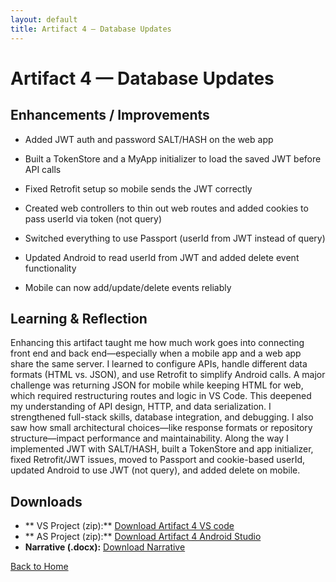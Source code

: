 ```yaml
---
layout: default
title: Artifact 4 — Database Updates
---
```


# Artifact 4 — Database Updates

## Enhancements / Improvements
- Added JWT auth and password SALT/HASH on the web app

- Built a TokenStore and a MyApp initializer to load the saved JWT before API calls

- Fixed Retrofit setup so mobile sends the JWT correctly

- Created web controllers to thin out web routes and added cookies to pass userId via token (not query)

- Switched everything to use Passport (userId from JWT instead of query)

- Updated Android to read userId from JWT and added delete event functionality

- Mobile can now add/update/delete events reliably

## Learning & Reflection
Enhancing this artifact taught me how much work goes into connecting front end and back end—especially when a mobile app and a web app share the same server. I learned to configure APIs, handle different data formats (HTML vs. JSON), and use Retrofit to simplify Android calls. A major challenge was returning JSON for mobile while keeping HTML for web, which required restructuring routes and logic in VS Code. This deepened my understanding of API design, HTTP, and data serialization. I strengthened full-stack skills, database integration, and debugging. I also saw how small architectural choices—like response formats or repository structure—impact performance and maintainability. Along the way I implemented JWT with SALT/HASH, built a TokenStore and app initializer, fixed Retrofit/JWT issues, moved to Passport and cookie-based userId, updated Android to use JWT (not query), and added delete on mobile.

## Downloads
- ** VS Project (zip):** [Download Artifact 4 VS code](../downloads/artifact-4/Torres_J_CS499_EventTracker_Capstone_Fin.zip)
- ** AS Project (zip):** [Download Artifact 4 Android Studio](../downloads/artifact-4/Torres_J_CS499_EventTracker_Capstone_AS_Fin.zip)
- **Narrative (.docx):** [Download Narrative](../downloads/artifact-4/Torres_J_CS499_5_FIN.docx)

[Back to Home](/)
